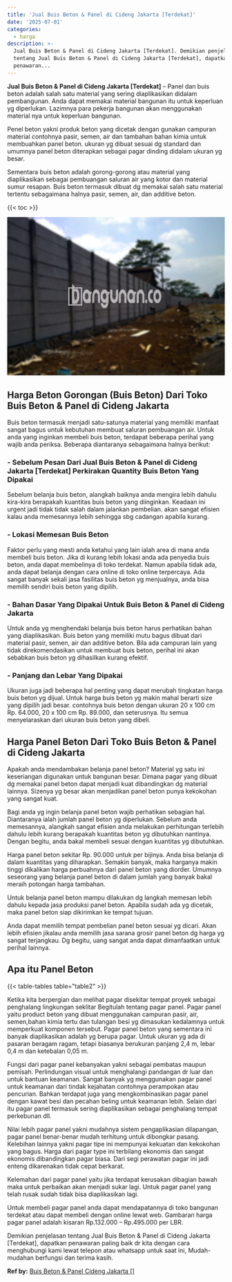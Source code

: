 ```yaml
---
title: 'Jual Buis Beton & Panel di Cideng Jakarta [Terdekat]'
date: '2025-07-01'
categories:
  - harga
description: >-
  Jual Buis Beton & Panel di Cideng Jakarta [Terdekat]. Demikian penjelasan
  tentang Jual Buis Beton & Panel di Cideng Jakarta [Terdekat], dapatkan
  penawaran...
---
```


**Jual Buis Beton & Panel di Cideng Jakarta \[Terdekat\]** – Panel dan buis beton adalah salah satu material yang sering diaplikasikan didalam pembangunan. Anda dapat memakai material bangunan itu untuk keperluan yg diperlukan. Lazimnya para pekerja bangunan akan menggunakan material nya untuk keperluan bangunan.

Penel beton yakni produk beton yang dicetak dengan gunakan campuran material contohnya pasir, semen, air dan tambahan bahan kimia untuk membuahkan panel beton. ukuran yg dibuat sesuai dg standard dan umumnya panel beton diterapkan sebagai pagar dinding didalam ukuran yg besar.

Sementara buis beton adalah gorong-gorong atau material yang diaplikasikan sebagai pembuangan saluran air yang kotor dan material sumur resapan. Buis beton termasuk dibuat dg memakai salah satu material tertentu sebagaimana halnya pasir, semen, air, dan additive beton.

{{< toc >}}

![Jual Buis Beton & Panel di Cideng Jakarta [Terdekat]](/images/jual-panel-buis-beton-murah-48.png)

## Harga Beton Gorongan (Buis Beton) Dari Toko Buis Beton & Panel di Cideng Jakarta

Buis beton termasuk menjadi satu-satunya material yang memiliki manfaat sangat bagus untuk kebutuhan membuat saluran pembuangan air. Untuk anda yang inginkan membeli buis beton, terdapat beberapa perihal yang wajib anda periksa. Beberapa diantaranya sebagaimana halnya berikut:

### \- Sebelum Pesan Dari Jual Buis Beton & Panel di Cideng Jakarta \[Terdekat\] Perkirakan Quantity Buis Beton Yang Dipakai

Sebelum belanja buis beton, alangkah baiknya anda mengira lebih dahulu kira-kira berapakah kuantitas buis beton yang diinginkan. Keadaan ini urgent jadi tidak tidak salah dalam jalankan pembelian. akan sangat efisien kalau anda memesannya lebih sehingga sbg cadangan apabila kurang.

### \- Lokasi Memesan Buis Beton

Faktor perlu yang mesti anda ketahui yang lain ialah area di mana anda membeli buis beton. Jika di kurang lebih lokasi anda ada penyedia buis beton, anda dapat membelinya di toko terdekat. Namun apabila tidak ada, anda dapat belanja dengan cara online di toko online terpercaya. Ada sangat banyak sekali jasa fasilitas buis beton yg menjualnya, anda bisa memilih sendiri buis beton yang dipilih.

### \- Bahan Dasar Yang Dipakai Untuk Buis Beton & Panel di Cideng Jakarta

Untuk anda yg menghendaki belanja buis beton harus perhatikan bahan yang diaplikasikan. Buis beton yang memiliki mutu bagus dibuat dari material pasir, semen, air dan additive beton. Bila ada campuran lain yang tidak direkomendasikan untuk membuat buis beton, perihal ini akan sebabkan buis beton yg dihasilkan kurang efektif.

### \- Panjang dan Lebar Yang Dipakai

Ukuran juga jadi beberapa hal penting yang dapat merubah tingkatan harga buis beton yg dijual. Untuk harga buis beton yg makin mahal berarti size yang dipilih jadi besar. contohnya buis beton dengan ukuran 20 x 100 cm Rp. 64.000, 20 x 100 cm Rp. 89.000, dan seterusnya. Itu semua menyelaraskan dari ukuran buis beton yang dibeli.

## Harga Panel Beton Dari Toko Buis Beton & Panel di Cideng Jakarta

Apakah anda mendambakan belanja panel beton? Material yg satu ini keseriangan digunakan untuk bangunan besar. Dimana pagar yang dibuat dg memakai panel beton dapat menjadi kuat dibandingkan dg material lainnya. Sizenya yg besar akan menjadikan panel beton punya kekokohan yang sangat kuat.

Bagi anda yg ingin belanja panel beton wajib perhatikan sebagian hal. Diantaranya ialah jumlah panel beton yg diperlukan. Sebelum anda memesannya, alangkah sangat efisien anda melakukan perhitungan terlebih dahulu lebih kurang berapakah kuantitas beton yg dibutuhkan nantinya. Dengan begitu, anda bakal membeli sesuai dengan kuantitas yg dibutuhkan.

Harga panel beton sekitar Rp. 90.000 untuk per bijinya. Anda bisa belanja di dalam kuantitas yang diharapkan. Semakin banyak, maka harganya makin tinggi dikalikan harga perbuahnya dari panel beton yang diorder. Umumnya seseorang yang belanja panel beton di dalam jumlah yang banyak bakal meraih potongan harga tambahan.

Untuk belanja panel beton mampu dilakukan dg langkah memesan lebih dahulu kepada jasa produksi panel beton. Apabila sudah ada yg dicetak, maka panel beton siap dikirimkan ke tempat tujuan.

Anda dapat memilih tempat pembelian panel beton sesuai yg dicari. Akan lebih efisien jikalau anda memilih jasa sarana grosir panel beton dg harga yg sangat terjangkau. Dg begitu, uang sangat anda dapat dimanfaatkan untuk perihal lainnya.

## Apa itu Panel Beton

{{< table-tables table="table2" >}}

Ketika kita berpergian dan melihat pagar disekitar tempat proyek sebagai penghalang lingkungan seklitar Begitulah tentang pagar panel. Pagar panel yaitu product beton yang dibuat menggunakan campuran pasir, air, semen,bahan kimia tertu dan tulangan besi yg dimasukan kedalamnya untuk memperkuat komponen tersebut. Pagar panel beton yang sementara ini banyak diaplikasikan adalah yg berupa pagar. Untuk ukuran yg ada di pasaran beragam ragam, tetapi biasanya berukuran panjang 2,4 m, lebar 0,4 m dan ketebalan 0,05 m.

Fungsi dari pagar panel kebanyakan yakni sebagai pembatas maupun pemisah. Perlindungan visual untuk menghalangi pandangan dr luar dan untuk bantuan keamanan. Sangat banyak yg menggunakan pagar panel untuk keamanan dari tindak kejahatan contohnya perampokan atau pencurian. Bahkan terdapat juga yang mengkombinasikan pagar panel dengan kawat besi dan pecahan beling untuk keamanan lebih. Selain dari itu pagar panel termasuk sering diaplikasikan sebagai penghalang tempat perkebunan dll.

Nilai lebih pagar panel yakni mudahnya sistem pengaplikasian dilapangan, pagar panel benar-benar mudah terhitung untuk dibongkar pasang. Kelebihan lainnya yakni pagar tipe ini mempunyai kekuatan dan kekokohan yang bagus. Harga dari pagar type ini terbilang ekonomis dan sangat ekonomis dibandingkan pagar biasa. Dari segi perawatan pagar ini jadi enteng dikarenakan tidak cepat berkarat.

Kelemahan dari pagar panel yaitu jika terdapat kerusakan dibagian bawah maka untuk perbaikan akan menjadi sukar lagi. Untuk pagar panel yang telah rusak sudah tidak bisa diaplikasikan lagi.

Untuk membeli pagar panel anda dapat mendapatannya di toko bangunan terdekat atau dapat membeli dengan online lewat web. Gambaran harga pagar panel adalah kisaran Rp.132.000 – Rp.495.000 per LBR.

Demikian penjelasan tentang Jual Buis Beton & Panel di Cideng Jakarta \[Terdekat\], dapatkan penawaran paling baik dr kita dengan cara menghubungi kami lewat telepon atau whatsapp untuk saat ini, Mudah-mudahan berfungsi dan terima kasih.

**Ref by:** [Buis Beton & Panel Cideng Jakarta []](https://id.wikipedia.org/wiki/Buis)
